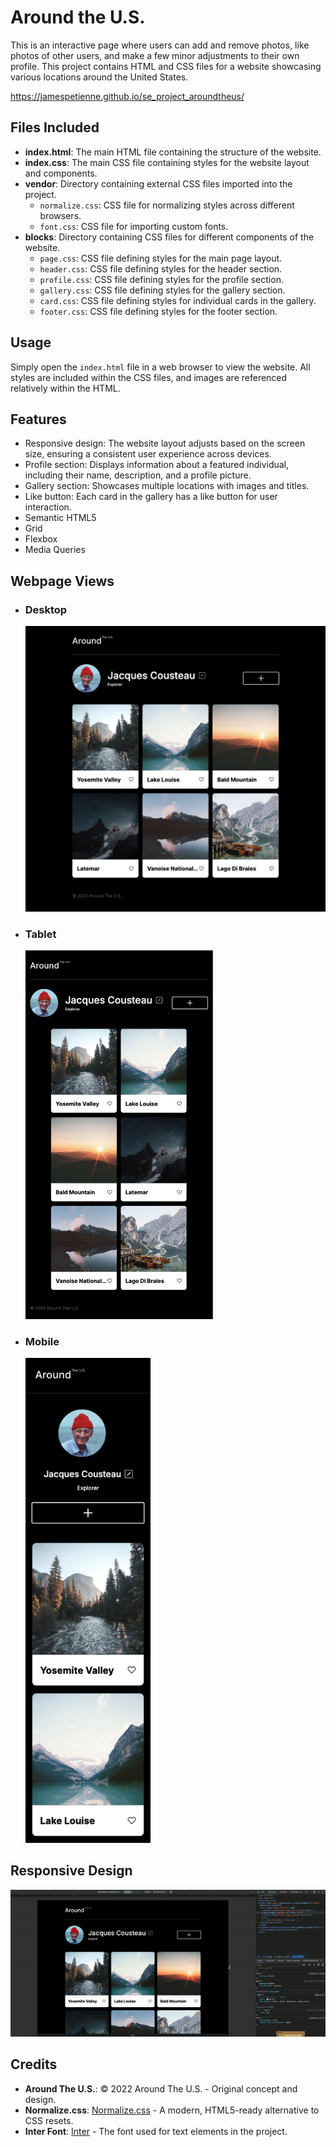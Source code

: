 # Around the U.S.

This is an interactive page where users can add and remove photos, like photos of other users, and make a few minor adjustments to their own profile. This project contains HTML and CSS files for a website showcasing various locations around the United States.

https://jamespetienne.github.io/se_project_aroundtheus/

## Files Included

- **index.html**: The main HTML file containing the structure of the website.
- **index.css**: The main CSS file containing styles for the website layout and components.
- **vendor**: Directory containing external CSS files imported into the project.
  - `normalize.css`: CSS file for normalizing styles across different browsers.
  - `font.css`: CSS file for importing custom fonts.
- **blocks**: Directory containing CSS files for different components of the website.
  - `page.css`: CSS file defining styles for the main page layout.
  - `header.css`: CSS file defining styles for the header section.
  - `profile.css`: CSS file defining styles for the profile section.
  - `gallery.css`: CSS file defining styles for the gallery section.
  - `card.css`: CSS file defining styles for individual cards in the gallery.
  - `footer.css`: CSS file defining styles for the footer section.

## Usage

Simply open the `index.html` file in a web browser to view the website. All styles are included within the CSS files, and images are referenced relatively within the HTML.

## Features

- Responsive design: The website layout adjusts based on the screen size, ensuring a consistent user experience across devices.
- Profile section: Displays information about a featured individual, including their name, description, and a profile picture.
- Gallery section: Showcases multiple locations with images and titles.
- Like button: Each card in the gallery has a like button for user interaction.
- Semantic HTML5
- Grid
- Flexbox
- Media Queries

## Webpage Views

- ### Desktop

  <img src="images/Demo/ATUS Desktop.png" width="500">

- ### Tablet

  <img src="images/Demo/ATUS Tablet.png" width="300">

- ### Mobile

  <img src="images/Demo/ATUS Mobile.png" width="200">

## Responsive Design

![Responsive-Website](./images/Demo/WebsiteResponsiveness-ezgif.com-video-to-gif-converter.gif)

## Credits

- **Around The U.S.**: © 2022 Around The U.S. - Original concept and design.
- **Normalize.css**: [Normalize.css](https://github.com/necolas/normalize.css) - A modern, HTML5-ready alternative to CSS resets.
- **Inter Font**: [Inter](https://rsms.me/inter/) - The font used for text elements in the project.
